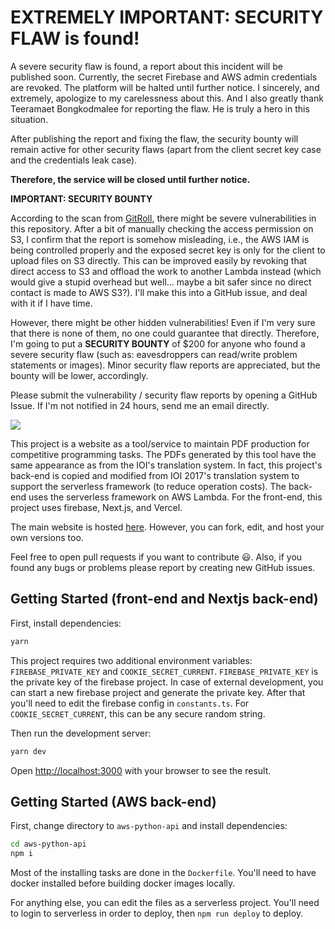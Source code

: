 # EXTREMELY IMPORTANT: SECURITY FLAW is found!

A severe security flaw is found, a report about this incident will be published soon. Currently, the secret Firebase and AWS admin credentials are revoked. The platform will be halted until further notice. I sincerely, and extremely, apologize to my carelessness about this. And I also greatly thank Teeramaet Bongkodmalee for reporting the flaw. He is truly a hero in this situation.

After publishing the report and fixing the flaw, the security bounty will remain active for other security flaws (apart from the client secret key case and the credentials leak case).

**Therefore, the service will be closed until further notice.**

**IMPORTANT: SECURITY BOUNTY**

According to the scan from [GitRoll](https://gitroll.io/result/repo/TWYT9Bb9YC0hyD57q1Xa), there might be severe vulnerabilities in this repository. After a bit of manually checking the access permission on S3, I confirm that the report is somehow misleading, i.e., the AWS IAM is being controlled properly and the exposed secret key is only for the client to upload files on S3 directly. This can be improved easily by revoking that direct access to S3 and offload the work to another Lambda instead (which would give a stupid overhead but well... maybe a bit safer since no direct contact is made to AWS S3?). I'll make this into a GitHub issue, and deal with it if I have time.

However, there might be other hidden vulnerabilities! Even if I'm very sure that there is none of them, no one could guarantee that directly. Therefore, I'm going to put a **SECURITY BOUNTY** of $200 for anyone who found a severe security flaw (such as: eavesdroppers can read/write problem statements or images). Minor security flaw reports are appreciated, but the bounty will be lower, accordingly.

Please submit the vulnerability / security flaw reports by opening a GitHub Issue. If I'm not notified in 24 hours, send me an email directly.

![](https://raw.githubusercontent.com/plumsirawit/task-pdf-writer/main/public/task-pdf-writer-banner.svg)

This project is a website as a tool/service to maintain PDF production for competitive programming tasks. The PDFs generated by this tool have the same appearance as from the IOI's translation system. In fact, this project's back-end is copied and modified from IOI 2017's translation system to support the serverless framework (to reduce operation costs). The back-end uses the serverless framework on AWS Lambda. For the front-end, this project uses firebase, Next.js, and Vercel.

The main website is hosted [here](https://pdf.graders.me/). However, you can fork, edit, and host your own versions too.

Feel free to open pull requests if you want to contribute 😃. Also, if you found any bugs or problems please report by creating new GitHub issues.

## Getting Started (front-end and Nextjs back-end)

First, install dependencies:

```bash
yarn
```

This project requires two additional environment variables: `FIREBASE_PRIVATE_KEY` and `COOKIE_SECRET_CURRENT`. `FIREBASE_PRIVATE_KEY` is the private key of the firebase project. In case of external development, you can start a new firebase project and generate the private key. After that you'll need to edit the firebase config in `constants.ts`. For `COOKIE_SECRET_CURRENT`, this can be any secure random string.

Then run the development server:

```bash
yarn dev
```

Open [http://localhost:3000](http://localhost:3000) with your browser to see the result.

## Getting Started (AWS back-end)

First, change directory to `aws-python-api` and install dependencies:

```bash
cd aws-python-api
npm i
```

Most of the installing tasks are done in the `Dockerfile`. You'll need to have docker installed before building docker images locally.

For anything else, you can edit the files as a serverless project. You'll need to login to serverless in order to deploy, then `npm run deploy` to deploy.
